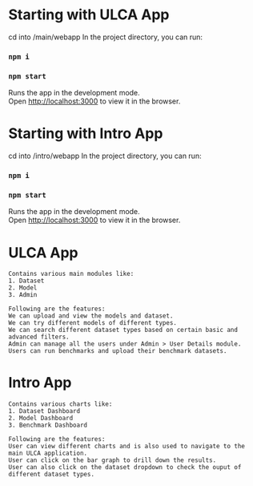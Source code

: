 # Starting with ULCA App
cd into /main/webapp
In the project directory, you can run:
### `npm i`
### `npm start`

Runs the app in the development mode.\
Open [http://localhost:3000](http://localhost:3000) to view it in the browser.

# Starting with Intro App
cd into /intro/webapp
In the project directory, you can run:
### `npm i`
### `npm start`

Runs the app in the development mode.\
Open [http://localhost:3000](http://localhost:3000) to view it in the browser.

# ULCA App
    Contains various main modules like: 
    1. Dataset
    2. Model
    3. Admin

    Following are the features:
    We can upload and view the models and dataset.
    We can try different models of different types.
    We can search different dataset types based on certain basic and advanced filters.
    Admin can manage all the users under Admin > User Details module.
    Users can run benchmarks and upload their benchmark datasets.

# Intro App
    Contains various charts like:
    1. Dataset Dashboard
    2. Model Dashboard
    3. Benchmark Dashboard

    Following are the features:
    User can view different charts and is also used to navigate to the main ULCA application.
    User can click on the bar graph to drill down the results.
    User can also click on the dataset dropdown to check the ouput of different dataset types.
